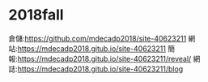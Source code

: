 # 2018fall
倉儲:https://github.com/mdecadp2018/site-40623211
網站:https://mdecadp2018.gitub.io/site-40623211
簡報:https://mdecadp2018.gitub.io/site-40623211/reveal/
網誌:https://mdecadp2018.gitub.io/site-40623211/blog
